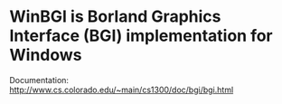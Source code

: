 # WinBGI is Borland Graphics Interface (BGI) implementation for Windows

Documentation: http://www.cs.colorado.edu/~main/cs1300/doc/bgi/bgi.html
